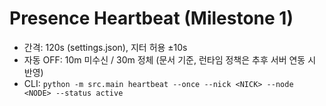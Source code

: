 # Presence Heartbeat (Milestone 1)
- 간격: 120s (settings.json), 지터 허용 ±10s
- 자동 OFF: 10m 미수신 / 30m 정체 (문서 기준, 런타임 정책은 추후 서버 연동 시 반영)
- CLI: `python -m src.main heartbeat --once --nick <NICK> --node <NODE> --status active`
